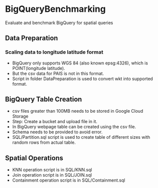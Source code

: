 # BigQueryBenchmarking
Evaluate and benchmark BigQuery for spatial queries

## Data Preparation
### Scaling data to longitude latitude format
- BigQuery only supports WGS 84 (also known epsg:4326), which is POINT(longitude latitude).
- But the csv data for PAIS is not in this format.
- Script in folder DataPreparation is used to convert wkt into supported format.

## BigQuery Table Creation
- csv files greater than 100MB needs to be stored in Google Cloud Storage
- Step: Create a bucket and upload file in it.
- In BigQuery webpage table can be created using the csv file.
- Schema needs to be provided to avoid error.
- SQL/Partition.sql script is used to create table of different sizes with random rows from actual table.

## Spatial Operations
- KNN operation script is in SQL/KNN.sql
- Join operation script is in SQL/JOIN.sql
- Containment operation script is in SQL/Containment.sql



